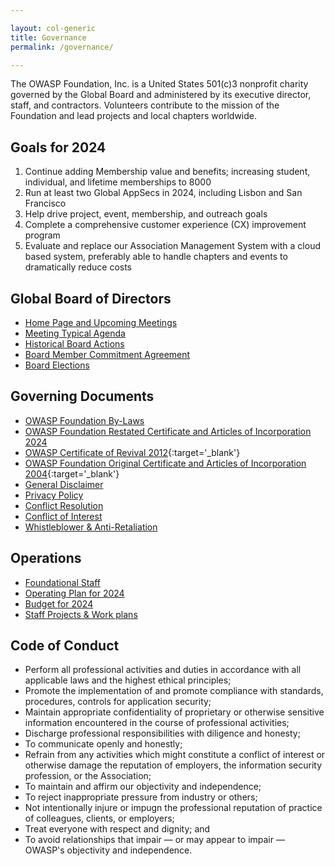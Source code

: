 ```yaml
---

layout: col-generic
title: Governance
permalink: /governance/

---
```


The OWASP Foundation, Inc. is a United States 501(c)3 nonprofit charity governed by the Global Board and administered by its executive director, staff, and contractors. Volunteers contribute to the mission of the Foundation and lead projects and local chapters worldwide.

## Goals for 2024

1. Continue adding Membership value and benefits; increasing student, individual, and lifetime memberships to 8000
1. Run at least two Global AppSecs in 2024, including Lisbon and San Francisco
1. Help drive project, event, membership, and outreach goals
1. Complete a comprehensive customer experience (CX) improvement program
1. Evaluate and replace our Association Management System with a cloud based system, preferably able to handle chapters and events to dramatically reduce costs

## Global Board of Directors

- [Home Page and Upcoming Meetings](/www-board)
- [Meeting Typical Agenda](/www-board/typical_agenda)
- [Historical Board Actions](/www-board/#div-voting)
- [Board Member Commitment Agreement](/www-policy/legal/directors-committment-agreement)
- [Board Elections](/www-board/elections/)

## Governing Documents

- [OWASP Foundation By-Laws](/www-policy/legal/bylaws)
- [OWASP Foundation Restated Certificate and Articles of Incorporation 2024](/www-policy/legal/OWASP-Foundation-Restated-Certificate-of-Incorporation-2024.pdf)
- [OWASP Certificate of Revival 2012](/assets/legal/OWASP-Certificate-of-Revival-2012.pdf){:target='_blank'}
- [OWASP Foundation Original Certificate and Articles of Incorporation 2004](/assets/legal/OWASP-DE-Certificate-of-Incorporation-2004.pdf){:target='_blank'}
- [General Disclaimer](/www-policy/operational/general-disclaimer)
- [Privacy Policy](/www-policy/operational/privacy)
- [Conflict Resolution](/www-policy/operational/conflict-resolution)
- [Conflict of Interest](/www-policy/operational/conflict-of-interest)
- [Whistleblower & Anti-Retaliation](/www-policy/whistleblower)

## Operations

- [Foundational Staff](/corporate)
- [Operating Plan for 2024](/www-staff/operating-plan/2024/)
- [Budget for 2024](/www-staff/budget/2024)
- [Staff Projects & Work plans](/www-staff)

## Code of Conduct

- Perform all professional activities and duties in accordance with all applicable laws and the highest ethical principles;
- Promote the implementation of and promote compliance with standards, procedures, controls for application security;
- Maintain appropriate confidentiality of proprietary or otherwise sensitive information encountered in the course of professional activities;
- Discharge professional responsibilities with diligence and honesty;
- To communicate openly and honestly;
- Refrain from any activities which might constitute a conflict of interest or otherwise damage the reputation of employers, the information security profession, or the Association;
- To maintain and affirm our objectivity and independence;
- To reject inappropriate pressure from industry or others;
- Not intentionally injure or impugn the professional reputation of practice of colleagues, clients, or employers;
- Treat everyone with respect and dignity; and
- To avoid relationships that impair — or may appear to impair — OWASP's objectivity and independence.
